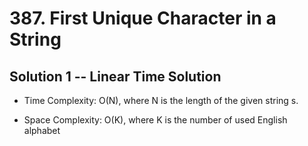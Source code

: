 # 387. First Unique Character in a String

## Solution 1 -- Linear Time Solution

* Time Complexity: O(N), where N is the length of the given string s.

* Space Complexity: O(K), where K is the number of used English alphabet
